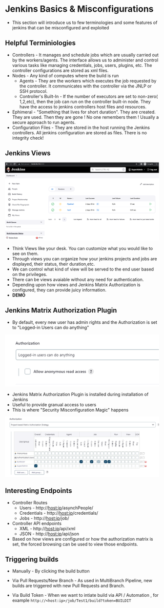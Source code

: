 # Jenkins Basics & Misconfigurations
- This section will introduce us to few terminologies and some features of jenkins that can be misconfigured and exploited

## Helpful Terminiologies

- Controllers - It manages and schedule jobs which are usually carried out by the workers/agents. The interface allows us to administer and control various tasks like managing credentials, jobs, users, plugins, etc. The controller configurations are stored as xml files.
- Nodes - Any kind of computes where the build is run
   - Agents - They are the workers which executes the job requested by the controller. It communicates with the controller via the JNLP or SSH protocol.
   - Controller's Built-In - If the number of executors are set to non-zero( 1,2,etc), then the job can run on the controller built-in node. They have the access to jenkins controllers host files and resources.  
- Ephimeral - "Something that lives for short duration". They are created. They are used. Then they are gone ! No one remembers them ! Usually a secure approach to run agents.
- Configuration Files - They are stored in the host running the Jenkins controllers. All jenkins configuration are stored as files. There is no integrity check! 

## Jenkins Views
<img src="View1.png">

- Think Views like your desk. You can customize what you would like to see on them. 
- Through views you can organize how your jenkins projects and jobs are displayed, their status, their duration,etc.
- We can control what kind of view will be served to the end user based on the privileges.
- There can be views avaiable without any need for authentication.
- Depending upon how views and Jenkins Matrix Authorization is configured, they can provide juicy information.
- **DEMO**

## Jenkins Matrix Authorization Plugin
- By default, every new user has admin rights and the Authorization is set to "Logged-in Users can do anything"
<img src="authorization1.png">

- Jenkins Matrix Authorization Plugin is installed during installation of Jenkins
- Useful to provide granual access to users
- This is where "Security Misconfiguration Magic" happens
<img src="authorization2.png">

## Interesting Endpoints

- Controller Routes
   - Users - http://<host:ip>/asynchPeople/
   - Credentials - http://<host:ip>/credentials/
   - Jobs - http://<host:ip>/job/
- Controller API endpoints
   - XML - http://<host:ip>/api/xml
   - JSON - http://<host:ip>/api/json
- Based on how views are configured or how the authorization matrix is set, the forced browsing can be used to view those endpoints.

## Triggering builds 

- Manually - By clicking the build button

- Via Pull Requests/New Branch - As used in MultiBranch Pipeline, new builds are triggered with new Pull Requests and Branch.

- Via Build Token - When we want to intiate build via API / Automation , for example ```http://<host:ip>/job/Test1/build?token=BUILDIT```

